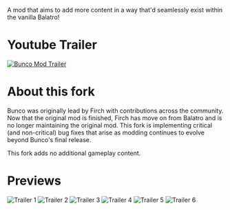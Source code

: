 A mod that aims to add more content in a way that'd seamlessly exist within the vanilla Balatro!

# Youtube Trailer
[![Bunco Mod Trailer](https://github.com/user-attachments/assets/b8dea09b-b671-424b-a6f1-fa3f60aa787e)](https://youtu.be/RnH17Wx91no)

# About this fork

Bunco was originally lead by Firch with contributions across the community. Now that the original mod is finished, Firch has move on from Balatro and is no longer maintaining the original mod. This fork is implementing critical (and non-critical) bug fixes that arise as modding continues to evolve beyond Bunco's final release.

This fork adds no additional gameplay content.

# Previews

![Trailer 1](https://github.com/user-attachments/assets/0ab38c79-c4b4-4f53-bbec-5136437cfbf6)
![Trailer 2](https://github.com/user-attachments/assets/95d8ab26-ca4c-4026-94b3-f59f134c96f6)
![Trailer 3](https://github.com/user-attachments/assets/9834f543-b386-40be-b7d0-fedd56d1a729)
![Trailer 4](https://github.com/user-attachments/assets/df959e83-851c-4f94-b4cc-8c48654b15be)
![Trailer 5](https://github.com/user-attachments/assets/d2e9aac9-f0a8-49eb-bf47-c8795647fc9b)
![Trailer 6](https://github.com/user-attachments/assets/f5d593ad-f87b-42a7-9f3f-1b8142730628)
